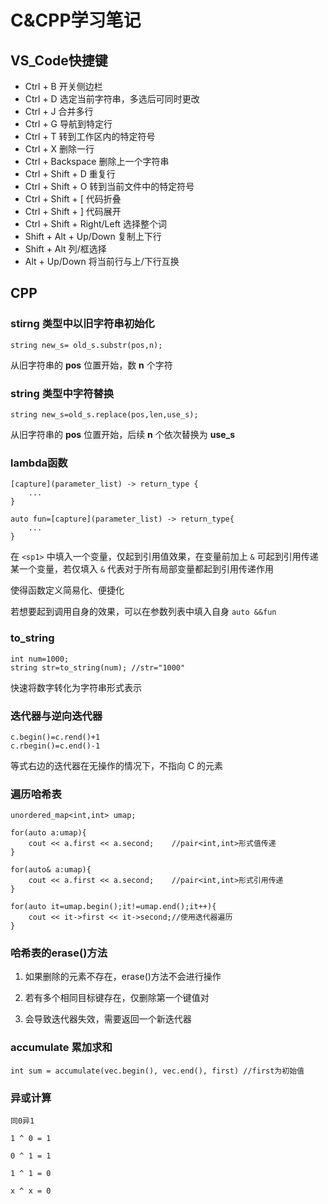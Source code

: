 # C&CPP学习笔记

## VS_Code快捷键

- Ctrl + B 开关侧边栏
- Ctrl + D 选定当前字符串，多选后可同时更改
- Ctrl + J 合并多行
- Ctrl + G 导航到特定行
- Ctrl + T 转到工作区内的特定符号
- Ctrl + X 删除一行
- Ctrl + Backspace 删除上一个字符串
- Ctrl + Shift + D 重复行
- Ctrl + Shift + O 转到当前文件中的特定符号
- Ctrl + Shift + [ 代码折叠
- Ctrl + Shift + ] 代码展开
- Ctrl + Shift + Right/Left 选择整个词
- Shift + Alt + Up/Down 复制上下行
- Shift + Alt 列/框选择
- Alt + Up/Down 将当前行与上/下行互换

## CPP

### stirng 类型中以旧字符串初始化

```
string new_s= old_s.substr(pos,n);
```

从旧字符串的 **pos** 位置开始，数 **n** 个字符

### string 类型中字符替换

```
string new_s=old_s.replace(pos,len,use_s);
```
从旧字符串的 **pos** 位置开始，后续 **n** 个依次替换为 **use_s**

### lambda函数

```
[capture](parameter_list) -> return_type {
    ...
}

auto fun=[capture](parameter_list) -> return_type{
    ...
}
```

在 `<sp1>` 中填入一个变量，仅起到引用值效果，在变量前加上 `&` 可起到引用传递某一个变量，若仅填入 `&` 代表对于所有局部变量都起到引用传递作用

使得函数定义简易化、便捷化

若想要起到调用自身的效果，可以在参数列表中填入自身 `auto &&fun`

### to_string

```
int num=1000;
string str=to_string(num); //str="1000"
```

快速将数字转化为字符串形式表示

### 迭代器与逆向迭代器

```
c.begin()=c.rend()+1
c.rbegin()=c.end()-1
```

等式右边的迭代器在无操作的情况下，不指向 C 的元素

### 遍历哈希表

```
unordered_map<int,int> umap;

for(auto a:umap){
    cout << a.first << a.second;    //pair<int,int>形式值传递
}

for(auto& a:umap){
    cout << a.first << a.second;    //pair<int,int>形式引用传递
}

for(auto it=umap.begin();it!=umap.end();it++){
    cout << it->first << it->second;//使用迭代器遍历
}
```

### 哈希表的erase()方法

1. 如果删除的元素不存在，erase()方法不会进行操作

2. 若有多个相同目标键存在，仅删除第一个键值对

3. 会导致迭代器失效，需要返回一个新迭代器

### accumulate 累加求和

```
int sum = accumulate(vec.begin(), vec.end(), first) //first为初始值
```

### 异或计算

```
同0异1

1 ^ 0 = 1

0 ^ 1 = 1

1 ^ 1 = 0

x ^ x = 0

```